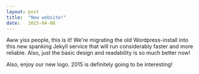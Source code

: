 ```yaml
---
layout: post
title:  "New website!"
date:   2015-04-08
---
```


Aww yiss people, this is it! We're migrating the old Wordpress-install into this new spanking Jekyll service that will run considerably faster and more reliable. Also, just the basic design and readability is so much better now!

Also, enjoy our new logo. 2015 is definitely going to be interesting!
